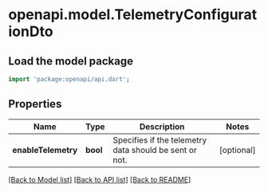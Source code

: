 # openapi.model.TelemetryConfigurationDto

## Load the model package
```dart
import 'package:openapi/api.dart';
```

## Properties
Name | Type | Description | Notes
------------ | ------------- | ------------- | -------------
**enableTelemetry** | **bool** | Specifies if the telemetry data should be sent or not. | [optional] 

[[Back to Model list]](../README.md#documentation-for-models) [[Back to API list]](../README.md#documentation-for-api-endpoints) [[Back to README]](../README.md)


